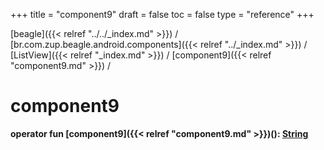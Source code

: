 +++
title = "component9"
draft = false
toc = false
type = "reference"
+++

[beagle]({{< relref "../../_index.md" >}}) / [br.com.zup.beagle.android.components]({{< relref "../_index.md" >}}) / [ListView]({{< relref "_index.md" >}}) / [component9]({{< relref "component9.md" >}}) / 



# component9  
  
<b><b>operator fun [component9]({{< relref "component9.md" >}})(): [String](https://kotlinlang.org/api/latest/jvm/stdlib/kotlin/-string/index.html)</b></b>  



